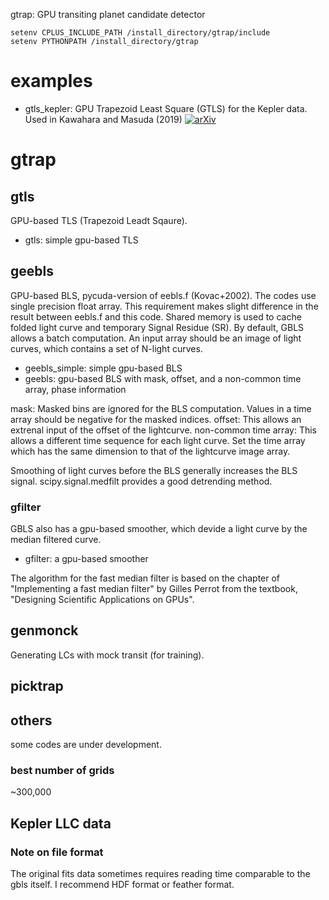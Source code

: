 

gtrap: GPU transiting planet candidate detector

```
setenv CPLUS_INCLUDE_PATH /install_directory/gtrap/include
setenv PYTHONPATH /install_directory/gtrap

```

# examples

- gtls_kepler: GPU Trapezoid Least Square (GTLS) for the Kepler data. Used in Kawahara and Masuda (2019) [![arXiv](http://img.shields.io/badge/arXiv-1904.04980-green.svg?style=flat)](http://arxiv.org/abs/1904.04980)

# gtrap

## gtls

GPU-based TLS (Trapezoid Leadt Sqaure).

- gtls: simple gpu-based TLS

## geebls

GPU-based BLS, pycuda-version of eebls.f (Kovac+2002). The codes use single precision float array. This requirement makes slight difference in the result between eebls.f and this code. Shared memory is used to cache folded light curve and temporary Signal Residue (SR). By default, GBLS allows a batch computation. An input array should be an image of light curves, which contains a set of N-light curves. 

- geebls_simple: simple gpu-based BLS
- geebls: gpu-based BLS with mask, offset, and a non-common time array, phase information

mask: Masked bins are ignored for the BLS computation. Values in a time array should be negative for the masked indices.
offset: This allows an extrenal input of the offset of the lightcurve.
non-common time array: This allows a different time sequence for each light curve. Set the time array which has the same dimension to that of the lightcurve image array.

Smoothing of light curves before the BLS generally increases the BLS signal. 
scipy.signal.medfilt provides a good detrending method.

### gfilter

GBLS also has a gpu-based smoother, which devide a light curve by the median filtered curve.

- gfilter: a gpu-based smoother

The algorithm for the fast median filter is based on the chapter of "Implementing a fast median filter" by Gilles Perrot from the textbook, "Designing Scientific Applications on GPUs".


## genmonck

Generating LCs with mock transit (for training).

## picktrap

## others

some codes are under development. 

### best number of grids

~300,000

## Kepler LLC data

### Note on file format

The original fits data sometimes requires reading time comparable to the gbls itself. I recommend HDF format or feather format.
